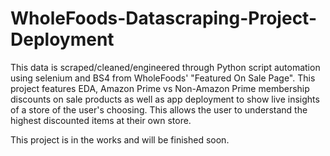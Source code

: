 # WholeFoods-Datascraping-Project-Deployment
This data is scraped/cleaned/engineered through Python script automation using selenium and BS4 from WholeFoods' "Featured On Sale Page". This project features EDA, Amazon Prime vs Non-Amazon Prime membership discounts on sale products as well as app deployment to show live insights of a store of the user's choosing. This allows the user to understand the highest discounted items at their own store.

This project is in the works and will be finished soon.
